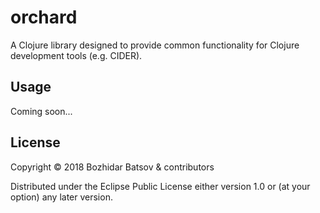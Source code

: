 # orchard

A Clojure library designed to provide common functionality for Clojure development tools (e.g. CIDER).

## Usage

Coming soon...

## License

Copyright © 2018 Bozhidar Batsov & contributors

Distributed under the Eclipse Public License either version 1.0 or (at
your option) any later version.
